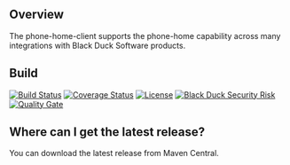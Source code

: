 ## Overview ##
The phone-home-client supports the phone-home capability across many integrations with Black Duck Software products.

## Build ##

[![Build Status](https://travis-ci.org/blackducksoftware/phone-home-client.svg?branch=master)](https://travis-ci.org/blackducksoftware/phone-home-client)
[![Coverage Status](https://coveralls.io/repos/github/blackducksoftware/phone-home-client/badge.svg?branch=master)](https://coveralls.io/github/blackducksoftware/phone-home-client?branch=master) 
[![License](https://img.shields.io/badge/License-Apache%202.0-blue.svg)](https://opensource.org/licenses/Apache-2.0) 
[![Black Duck Security Risk](https://copilot.blackducksoftware.com/github/repos/blackducksoftware/phone-home-client/branches/master/badge-risk.svg)](https://copilot.blackducksoftware.com/github/repos/blackducksoftware/phone-home-client/branches/master)
[![Quality Gate](https://sonarcloud.io/api/project_badges/measure?project=com.blackduck.integration%3Aphone-home-client&metric=alert_status)](https://sonarcloud.io/dashboard?id=com.blackduck.integration%3Aphone-home-client)

## Where can I get the latest release? ##
You can download the latest release from Maven Central.
